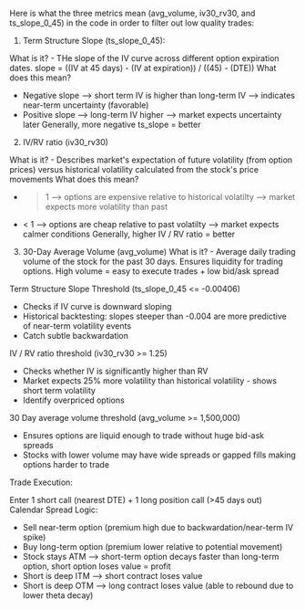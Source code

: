 Here is what the three metrics mean (avg_volume, iv30_rv30, and ts_slope_0_45) in the code in order to filter out low quality trades:

1. Term Structure Slope (ts_slope_0_45):
   
What is it? - THe slope of the IV curve across different option expiration dates.
slope = ((IV at 45 days) - (IV at expiration)) / ((45) - (DTE))
What does this mean?
- Negative slope --> short term IV is higher than long-term IV --> indicates near-term uncertainty (favorable)
- Positive slope --> long-term IV higher --> market expects uncertainty later
Generally, more negative ts_slope = better

2. IV/RV ratio (iv30_rv30)

What is it? - Describes market's expectation of future volatility (from option prices) versus historical volatility calculated from the stock's price movements
What does this mean?
- > 1 --> options are expensive relative to historical volatilty --> market expects more volatility than past
- < 1 --> options are cheap relative to past volatilty --> market expects calmer conditions
Generally, higher IV / RV ratio = better

3. 30-Day Average Volume (avg_volume)
What is it? - Average daily trading volume of the stock for the past 30 days. Ensures liquidity for trading options.
High volume = easy to execute trades + low bid/ask spread

Term Structure Slope Threshold (ts_slope_0_45 <= -0.00406)
- Checks if IV curve is downward sloping
- Historical backtesting: slopes steeper than -0.004 are more predictive of near-term volatility events
- Catch subtle backwardation

IV / RV ratio threshold (iv30_rv30 >= 1.25)
- Checks whether IV is significantly higher than RV
- Market expects 25% more volatility than historical volatility - shows short term volatility
- Identify overpriced options

30 Day average volume threshold (avg_volume >= 1,500,000)
- Ensures options are liquid enough to trade without huge bid-ask spreads
- Stocks with lower volume may have wide spreads or gapped fills making options harder to trade

Trade Execution:

Enter 1 short call (nearest DTE) + 1 long position call (>45 days out)
Calendar Spread Logic:
- Sell near-term option (premium high due to backwardation/near-term IV spike)
- Buy long-term option (premium lower relative to potential movement)
- Stock stays ATM --> short-term option decays faster than long-term option, short option loses value = profit
- Short is deep ITM --> short contract loses value
- Short is deep OTM --> long contract loses value (able to rebound due to lower theta decay)
